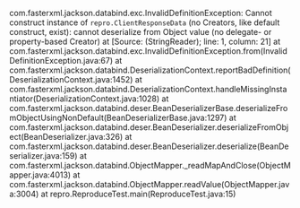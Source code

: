 com.fasterxml.jackson.databind.exc.InvalidDefinitionException: Cannot construct instance of `repro.ClientResponseData` (no Creators, like default construct, exist): cannot deserialize from Object value (no delegate- or property-based Creator)
 at [Source: (StringReader); line: 1, column: 21]
	at com.fasterxml.jackson.databind.exc.InvalidDefinitionException.from(InvalidDefinitionException.java:67)
	at com.fasterxml.jackson.databind.DeserializationContext.reportBadDefinition(DeserializationContext.java:1452)
	at com.fasterxml.jackson.databind.DeserializationContext.handleMissingInstantiator(DeserializationContext.java:1028)
	at com.fasterxml.jackson.databind.deser.BeanDeserializerBase.deserializeFromObjectUsingNonDefault(BeanDeserializerBase.java:1297)
	at com.fasterxml.jackson.databind.deser.BeanDeserializer.deserializeFromObject(BeanDeserializer.java:326)
	at com.fasterxml.jackson.databind.deser.BeanDeserializer.deserialize(BeanDeserializer.java:159)
	at com.fasterxml.jackson.databind.ObjectMapper._readMapAndClose(ObjectMapper.java:4013)
	at com.fasterxml.jackson.databind.ObjectMapper.readValue(ObjectMapper.java:3004)
	at repro.ReproduceTest.main(ReproduceTest.java:15)
